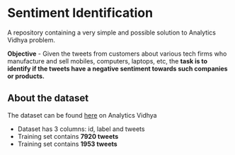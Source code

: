 # Sentiment Identification
A repository containing a very simple and possible solution to Analytics Vidhya problem.  

**Objective** - Given the tweets from customers about various tech firms who manufacture and sell mobiles, computers, laptops, etc, the **task is to identify if the tweets have a negative sentiment towards such companies or products.**  

## About the dataset
The dataset can be found [here](https://datahack.analyticsvidhya.com/contest/linguipedia-codefest-natural-language-processing-1/) on Analytics Vidhya  

- Dataset has 3 columns: id, label and tweets  
- Training set contains **7920 tweets**  
- Training set contains **1953 tweets**  
